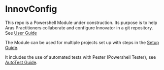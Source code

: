 # InnovConfig

This repo is a Powershell Module under construction. Its purpose is to help Aras Practitioners collaborate and configure Innovator in a git repository. See [User Guide](Documents\UserGuide.md)

The Module can be used for multiple projects set up with steps in the [Setup Guide](Documents\SetupGuide.md).

It includes the use of automated tests with Pester (Powershell Tester), see [AutoTest Guide](Documents\AutoTestGuide.md).
